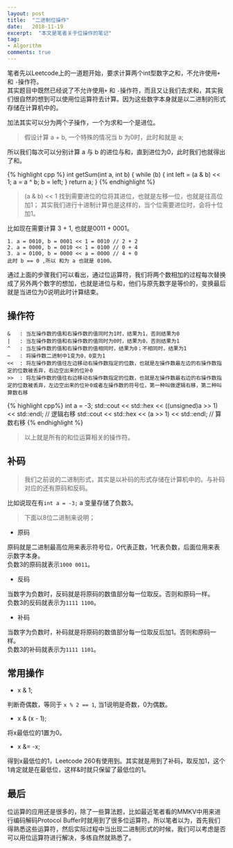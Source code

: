 ```yaml
---
layout: post
title:  "二进制位操作"
date:   2018-11-19
excerpt:  "本文是笔者关于位操作的笔记"
tag:
- Algorithm
comments: true
---
```


笔者先以Leetcode上的一道题开始，要求计算两个int型数字之和，不允许使用`+` 和 `-`操作符。         
其实题目中既然已经说了不允许使用`+` 和 `-`操作符，而且又让我们去求和，其实我们很自然的想到可以使用位运算符去计算。因为这些数字本身就是以二进制的形式存储在计算机中的。        

加法其实可以分为两个子操作，一个为求和一个是进位。
> 假设计算 a + b, 一个特殊的情况当 b 为0时，此时和就是 a;

所以我们每次可以分别计算 a 与 b 的进位与和，直到进位为0，此时我们也就得出了和。

{% highlight cpp %}
int getSum(int a, int b) {
    while (b) {
        int left = (a & b) << 1; 
        a = a ^ b;
        b = left;
    }
    return a;
}
{% endhighlight %}

> (a & b) << 1 找到需要进位的位将其进位，也就是左移一位，也就是往高位加1； 其实我们进行十进制计算也是这样的，当个位需要进位时，会将十位加1。

比如现在需要计算 3 + 1, 也就是0011 + 0001。

```
1. a = 0010, b = 0001 << 1 = 0010 // 2 + 2
2. a = 0000, b = 0010 << 1 = 0100 // 0 + 4
3. a = 0100, b = 0000 << a = 0000 // 4 + 0
此时 b == 0 ,所以 和为 a 也就是 0100。
```

通过上面的步骤我们可以看出，通过位运算符，我们将两个数相加的过程每次替换成了另外两个数字的想加，也就是进位与和，他们与原先数字是等价的，变换最后就是当进位为0说明此时计算结束。

## 操作符

```
&   : 当左操作数的值和右操作数的值同时为1时，结果为1，否则结果为0
|   : 当左操作数的值和右操作数的值同时为0时，结果为0，否则结果为1
^   : 当左操作数的值和右操作数的值相同时，结果为0；不相同时，结果为1
~   : 将操作数二进制中1变为0，0变为1
<<  : 将左操作数的值往左边移动右操作数指定的位数，也就是左操作数最左边的右操作数指定的位数被丢弃，右边空出来的位补0
>>  : 将左操作数的值往右边移动右操作数指定的位数，也就是左操作数最右边的右操作数指定的位数被丢弃，左边空出来的位补0或者左操作数的符号位，第一种叫做逻辑右移，第二种叫算数右移
```

{% highlight cpp%}
int a = -3;
std::cout << std::hex << ((unsigned)a >> 1) << std::endl; // 逻辑右移
std::cout << std::hex << (a >> 1) << std::endl; // 算数右移
{% endhighlight %}

> 以上就是所有的和位运算相关的操作符。      

## 补码

> 我们之前说的二进制形式，其实是以补码的形式存储在计算机中的。与补码对应的还有原码和反码。 

比如说现在有`int a = -3;` a 变量存储了负数3。

> 下面以8位二进制来说明；

- 原码

原码就是二进制最高位用来表示符号位，0代表正数，1代表负数，后面位用来表示数字本身。       
负数3的原码就表示`1000 0011`。

- 反码

当数字为负数时，反码就是将原码的数值部分每一位取反。否则和原码一样。        
负数3的反码就表示为`1111 1100`。

- 补码

当数字为负数时，补码就是将原码的数值部分每一位取反后加1。否则和原码一样。        
负数3的补码就表示为`1111 1101`。


## 常用操作

- x & 1; 

判断奇偶数，等同于 `x % 2 == 1`, 当1说明是奇数，0为偶数。

- x & (x - 1);

将x最低位的1置为0。

- x &= -x;

得到x最低位的1，Leetcode 260有使用到。其实就是用到了补码，取反加1，这个1肯定就是在最低位，这样&时就只保留了最低位的1。


## 最后

位运算的应用还是很多的，除了一些算法题，比如最近笔者看的MMKV中用来进行编码解码Protocol Buffer时就用到了很多位运算符。所以笔者以为，首先我们得熟悉这些运算符，然后实际过程中当出现二进制形式的时候，我们可以考虑是否可以用位运算符进行解决，多练自然就熟悉了。
